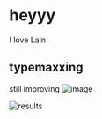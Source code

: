 # heyyy
I love Lain

## typemaxxing

still improving
![image](https://github.com/cerealexperiments/cerealexperiments/assets/94980092/1d2b2293-a898-4301-bb21-bcea2810eb06) 

![results](https://github.com/cerealexperiments/cerealexperiments/assets/94980092/da27a565-5822-4178-80b1-06fbc94f4be9)
